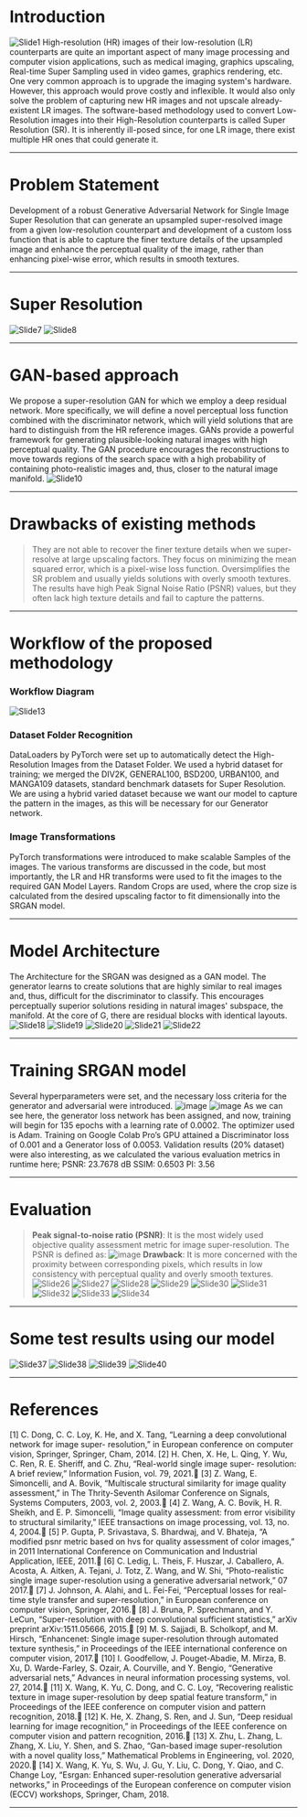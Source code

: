 # Introduction
![Slide1](https://github.com/user-attachments/assets/783c9743-48a3-4a11-83d9-bf28f0a8936a)
High-resolution (HR) images of their low-resolution (LR) counterparts are quite an important aspect of many image processing and computer vision applications, such as medical imaging, graphics upscaling, Real-time Super Sampling used in video games, graphics rendering, etc.
One very common approach is to upgrade the imaging system's hardware. However, this approach would prove costly and inflexible. It would also only solve the problem of capturing new HR images and not upscale already-existent LR images. 
The software-based methodology used to convert Low-Resolution images into their High-Resolution counterparts is called Super Resolution (SR).
It is inherently ill-posed since, for one LR image, there exist multiple HR ones that could generate it.
*******************************************************************************************************************
# Problem Statement
Development of a robust Generative Adversarial Network for Single Image Super Resolution that can generate an upsampled super-resolved image from a given low-resolution counterpart and development of a custom loss function that is able to capture the finer texture details of the upsampled image and enhance the perceptual quality of the image, rather than
enhancing pixel-wise error, which results in smooth textures.
*******************************************************************************************************************
# Super Resolution
![Slide7](https://github.com/user-attachments/assets/83877494-55d9-4772-864f-9ae55df3e1a2)
![Slide8](https://github.com/user-attachments/assets/701030f8-dc7d-4e2d-a248-107cc60bf124)
*******************************************************************************************************************
# GAN-based approach
We propose a super-resolution GAN for which we employ a deep residual network. More specifically, we will define a novel perceptual loss function combined with the discriminator network, which will yield solutions that are hard to distinguish from the HR reference images.
GANs provide a powerful framework for generating plausible-looking natural images with high perceptual quality. The GAN procedure encourages the reconstructions to move towards regions of the search space with a high probability of containing photo-realistic images and, thus, closer to the natural image manifold.
![Slide10](https://github.com/user-attachments/assets/f9166489-7bda-430b-a2c3-e6e887d7fc02)
*******************************************************************************************************************
# Drawbacks of existing methods
> They are not able to recover the finer texture details when we super-resolve at large upscaling factors.
> They focus on minimizing the mean squared error, which is a pixel-wise loss function. 
> Oversimplifies the SR problem and usually yields solutions with overly smooth textures.
> The results have high Peak Signal Noise Ratio (PSNR) values, but they often lack high texture details and fail to capture the patterns.
*******************************************************************************************************************
# Workflow of the proposed methodology
### Workflow Diagram
![Slide13](https://github.com/user-attachments/assets/b6de5709-9aea-41be-85f0-5923d7ae4eab)
### Dataset Folder Recognition
DataLoaders by PyTorch were set up to automatically detect the High-Resolution Images from the Dataset Folder. We used a hybrid dataset for training; we merged the DIV2K, GENERAL100, BSD200, URBAN100, and MANGA109 datasets, standard benchmark datasets for Super Resolution.
We are using a hybrid varied dataset because we want our model to capture the pattern in the images, as this will be necessary for our Generator network. 
### Image Transformations
PyTorch transformations were introduced to make scalable Samples of the images. The various transforms are discussed in the code, but most importantly, the LR and HR transforms were used to fit the images to the required GAN Model Layers. Random Crops are used, where the crop size is calculated from the desired upscaling factor to fit dimensionally into the SRGAN model.
*******************************************************************************************************************
# Model Architecture
The Architecture for the SRGAN was designed as a GAN model. The generator learns to create solutions that are highly similar to real images and, thus, difficult for the discriminator to classify. This encourages perceptually superior solutions residing in natural images' subspace, the manifold. At the core of G, there are residual blocks with identical layouts.
![Slide18](https://github.com/user-attachments/assets/5b5498c1-264f-4bdc-bd35-6bc919c5c5f1)
![Slide19](https://github.com/user-attachments/assets/1d83fa16-4f10-46f1-9885-3f64b3591189)
![Slide20](https://github.com/user-attachments/assets/a2a0f8ee-480c-49b2-95c9-23bab4dcaab8)
![Slide21](https://github.com/user-attachments/assets/52990e57-6c12-40dd-a2b2-24f97fe420b6)
![Slide22](https://github.com/user-attachments/assets/0a82ed1b-ff66-44d6-a7b9-7f9973670db8)
*******************************************************************************************************************
# Training SRGAN model
Several hyperparameters were set, and the necessary loss criteria for the generator and adversarial were introduced.
![image](https://github.com/user-attachments/assets/a03f9f62-777a-4dad-acb4-6456765360f7)
![image](https://github.com/user-attachments/assets/c227789e-9e9b-4fe5-b9aa-0592bf0293f2)
As we can see here, the generator loss network has been assigned, and now, training will begin for 135 epochs with a learning rate of 0.0002. The optimizer used is Adam. Training on Google Colab Pro’s GPU attained a Discriminator loss of 0.001 and a Generator loss of 0.0053. Validation results (20% dataset) were also interesting, as we calculated the various evaluation metrics in runtime here; PSNR: 23.7678 dB SSIM: 0.6503 PI: 3.56
*******************************************************************************************************************
# Evaluation
> **Peak signal-to-noise ratio (PSNR)**: It is the most widely used objective quality assessment metric for image super-resolution. The PSNR is defined as:
![image](https://github.com/user-attachments/assets/6ced298b-39f2-412f-bdf3-fa1953ecc6f0)
> **Drawback**: It is more concerned with the proximity between corresponding pixels, which results in low consistency with perceptual quality and overly smooth textures.
![Slide26](https://github.com/user-attachments/assets/e2b73ecd-5794-412a-95e5-f748b2390324)
![Slide27](https://github.com/user-attachments/assets/fe727422-c0a3-4086-8d3d-752c459ee1d6)
![Slide28](https://github.com/user-attachments/assets/1ea43fdf-ba62-42b1-9656-6038032238e7)
![Slide29](https://github.com/user-attachments/assets/599ef354-86f0-4d68-bef2-3f2dc6c862aa)
![Slide30](https://github.com/user-attachments/assets/299f3001-4031-4b32-ad25-8d41ead468b5)
![Slide31](https://github.com/user-attachments/assets/1f6840a7-2503-4996-bd56-15d5ec63a287)
![Slide32](https://github.com/user-attachments/assets/c066fb94-e0db-4ffa-bc91-53f3ee4da33a)
![Slide33](https://github.com/user-attachments/assets/a9af3120-2434-47b7-aefe-6fe0ade166f7)
![Slide34](https://github.com/user-attachments/assets/f584b0ea-0d45-4a6c-9fe1-c3a95dad2c39)
*******************************************************************************************************************
# Some test results using our model
![Slide37](https://github.com/user-attachments/assets/e36f55d6-8a94-40ad-8fd9-aba570933a4c)
![Slide38](https://github.com/user-attachments/assets/05ad02e7-84a7-4712-aecb-22d53847e33a)
![Slide39](https://github.com/user-attachments/assets/353ffe1c-5e7a-41ec-a228-4e2cb57d4160)
![Slide40](https://github.com/user-attachments/assets/6e81089b-d7b2-44b4-a06b-ed349bd5539f)
*******************************************************************************************************************
# References
[1] C. Dong, C. C. Loy, K. He, and X. Tang, “Learning a deep convolutional network for image super- resolution,” in European conference on computer vision, Springer, Springer, Cham, 2014.
[2] H. Chen, X. He, L. Qing, Y. Wu, C. Ren, R. E. Sheriff, and C. Zhu, “Real-world single image super- resolution: A brief review,” Information Fusion, vol. 79, 2021.
[3] Z. Wang, E. Simoncelli, and A. Bovik, “Multiscale structural similarity for image quality assessment,” in The Thrity-Seventh Asilomar Conference on Signals, Systems Computers, 2003, vol. 2, 2003.
[4] Z. Wang, A. C. Bovik, H. R. Sheikh, and E. P. Simoncelli, “Image quality assessment: from error visibility to structural similarity,” IEEE transactions on image processing, vol. 13, no. 4, 2004.
[5] P. Gupta, P. Srivastava, S. Bhardwaj, and V. Bhateja, “A modified psnr metric based on hvs for quality assessment of color images,” in 2011 International Conference on Communication and Industrial Application, IEEE, 2011.
[6] C. Ledig, L. Theis, F. Huszar, J. Caballero, A. Acosta, A. Aitken, A. Tejani, J. Totz, Z. Wang, and W. Shi, “Photo-realistic single image super-resolution using a generative adversarial network,” 07 2017.
[7] J. Johnson, A. Alahi, and L. Fei-Fei, “Perceptual losses for real-time style transfer and super-resolution,” in European conference on computer vision, Springer, 2016.
[8] J. Bruna, P. Sprechmann, and Y. LeCun, “Super-resolution with deep convolutional sufficient statistics,” arXiv preprint arXiv:1511.05666, 2015.
[9] M. S. Sajjadi, B. Scholkopf, and M. Hirsch, “Enhancenet: Single image super-resolution through automated texture synthesis,” in Proceedings of the IEEE international conference on computer vision, 2017.
[10] I. Goodfellow, J. Pouget-Abadie, M. Mirza, B. Xu, D. Warde-Farley, S. Ozair, A. Courville, and Y. Bengio, “Generative adversarial nets,” Advances in neural information processing systems, vol. 27, 2014.
[11] X. Wang, K. Yu, C. Dong, and C. C. Loy, “Recovering realistic texture in image super-resolution by deep spatial feature transform,” in Proceedings of the IEEE conference on computer vision and pattern recognition, 2018.
[12] K. He, X. Zhang, S. Ren, and J. Sun, “Deep residual learning for image recognition,” in Proceedings of the IEEE conference on computer vision and pattern recognition, 2016.
[13] X. Zhu, L. Zhang, L. Zhang, X. Liu, Y. Shen, and S. Zhao, “Gan-based image super-resolution with a novel quality loss,” Mathematical Problems in Engineering, vol. 2020, 2020.
[14] X. Wang, K. Yu, S. Wu, J. Gu, Y. Liu, C. Dong, Y. Qiao, and C. Change Loy, “Esrgan: Enhanced super-resolution generative adversarial networks,” in Proceedings of the European conference on computer vision (ECCV) workshops, Springer, Cham, 2018.
*******************************************************************************************************************

































